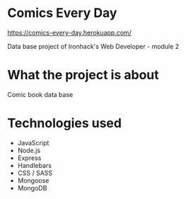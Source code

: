 # Comics Every Day 

https://comics-every-day.herokuapp.com/

Data base project of Ironhack's Web Developer - module 2

# What the project is about

Comic book data base

# Technologies used

- JavaScript
- Node.js
- Express
- Handlebars
- CSS / SASS
- Mongoose
- MongoDB
